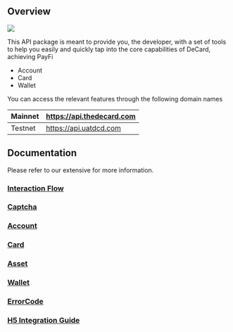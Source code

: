 
## Overview

![](./images/deCard.jpeg)

This API package is meant to provide you, the developer, with a set of tools to help you easily and quickly tap into the core capabilities of DeCard, achieving PayFi
- Account
- Card
- Wallet

You can access the relevant features through the following domain names

| Mainnet | https://api.thedecard.com |
|---------|---------------------------|
| Testnet | https://api.uatdcd.com    |


## Documentation
Please refer to our extensive for more information.

### [Interaction Flow](./API%20Reference/flow/readme.md)

### [Captcha](./captcha/API%20Reference/readme.md)

### [Account](./API%20Reference/account/readme.md)
### [Card](./API%20Reference/card/readme.md)
### [Asset](./API%20Reference/asset/readme.md)
### [Wallet](./API%20Reference/wallet/readme.md)
### [ErrorCode](./API%20Reference/error-code/readme.md)
### [H5 Integration Guide](./API%20Reference/web/README_ZH.md)






